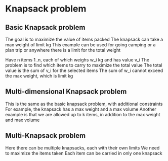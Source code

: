 
# Knapsack problem

## Basic Knapsack problem
The goal is to maximize the value of items packed
The knapsack can take a max weight of limit kg
This example can be used for going camping or a plan trip
or anywhere there is a limit for the total weight

Have n items 1..n, each of which weighs w_i kg and has value v_i
The problem is to find which items to carry to maximize the total value
The total value is the sum of v_i for the selected items
The sum of w_i cannot exceed the max weight, which is limit kg


## Multi-dimensional Knapsack problem
This is the same as the basic knapsack problem, with additional constraints
For example, the knapsack has a max weight and a max volume
Another example is that we are allowed up to k items, in addition to the max weight and max volume


## Multi-Knapsack problem
Here there can be multiple knapsacks, each with their own limits
We need to maximize the items taken
Each item can be carried in only one knapsack



